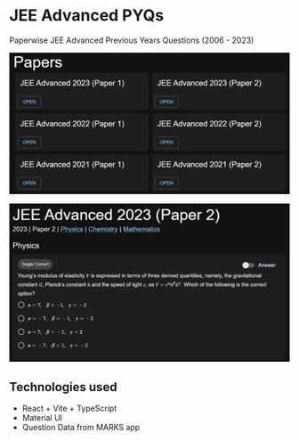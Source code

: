 # JEE Advanced PYQs

Paperwise JEE Advanced Previous Years Questions (2006 - 2023)

![home page](./screenshots/image1.png)

![paper example](./screenshots/image2.png)

## Technologies used

- React + Vite + TypeScript
- Material UI
- Question Data from MARKS app
